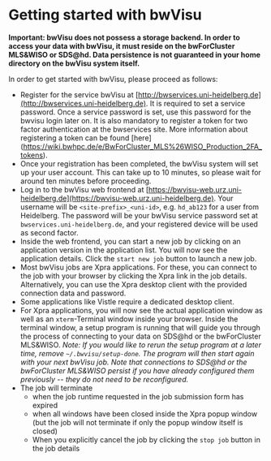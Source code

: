 # Getting started with bwVisu

**Important: bwVisu does not possess a storage backend. In order to access your data with bwVisu, it must reside on the bwForCluster MLS&WISO or SDS@hd. Data persistence is not guaranteed in your home directory on the bwVisu system itself.**

In order to get started with bwVisu, please proceed as follows:

* Register for the service bwVisu at [http://bwservices.uni-heidelberg.de](http://bwservices.uni-heidelberg.de). It is required to set a service password. Once a service password is set, use this password for the bwvisu login later on. It is also mandatory to register a token for two factor authentication at the bwservices site. More information about registering a token can be found [here] (https://wiki.bwhpc.de/e/BwForCluster_MLS%26WISO_Production_2FA_tokens).
* Once your registration has been completed, the bwVisu system will set up your user account. This can take up to 10 minutes, so please wait for around ten minutes before proceeding.
* Log in to the bwVisu web frontend at [https://bwvisu-web.urz.uni-heidelberg.de](https://bwvisu-web.urz.uni-heidelberg.de). Your username will be `<site-prefix>_<uni-id>`, e.g. `hd_ab123` for a user from Heidelberg. The password will be your bwVisu service password set at `bwservices.uni-heidelberg.de`, and your registered device will be used as second factor.
* Inside the web frontend, you can start a new job by clicking on an application version in the application list. You will now see the application details. Click the `start new job` button to launch a new job.
* Most bwVisu jobs are Xpra applications. For these, you can connect to the job with your browser by clicking the Xpra link in the job details. Alternatively, you can use the Xpra desktop client with the provided connection data and password.
* Some applications like Vistle require a dedicated desktop client.
* For Xpra applications, you will now see the actual application window as well as an `xterm`-Terminal window inside your browser. Inside the terminal window, a setup program is running that will guide you through the process of connecting to your data on SDS@hd or the bwForCluster MLS&WISO. *Note: If you would like to rerun the setup program at a later time, remove `~/.bwvisu/setup-done`. The program will then start again with your next bwVisu job. Note that connections to SDS@hd or the bwForCluster MLS&WISO persist if you have already configured them previously -- they do not need to be reconfigured.*
* The job will terminate
   * when the job runtime requested in the job submission form has expired
   * when all windows have been closed inside the Xpra popup window (but the job will not terminate if only the popup window itself is closed)
   * When you explicitly cancel the job by clicking the `stop job` button in the job details
